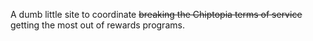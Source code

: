 A dumb little site to coordinate ~~breaking the Chiptopia terms of service~~ getting the most out of rewards programs.
